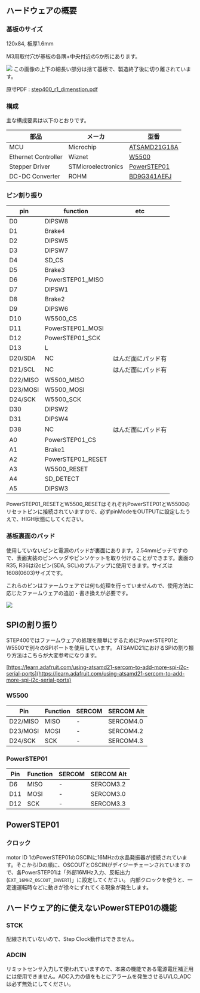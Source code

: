 ## ハードウェアの概要
### 基板のサイズ
120x84, 板厚1.6mm

M3用取付穴が基板の各隅+中央付近の5か所にあります。

![](https://ponoor.com/cms/wp-content/uploads/2020/08/step400-dimension-800x661.png)
この画像の上下の細長い部分は捨て基板で、製造終了後に切り離されています。

原寸PDF : [step400_r1_dimenstion.pdf](https://ponoor.com/cms/wp-content/uploads/2020/08/step400_r1_dimenstion.pdf "step400_r1_dimenstion")

### 構成

主な構成要素は以下のとおりです。

| 部品 | メーカ | 型番 |
|--------|-----------|--------|
| MCU | Microchip | [ATSAMD21G18A](https://www.microchip.com/wwwproducts/en/ATsamd21g18) |
| Ethernet Controller | Wiznet | [W5500](https://www.wiznet.io/product-item/w5500/) |
| Stepper Driver | STMicroelectronics | [PowerSTEP01](https://www.st.com/ja/motor-drivers/powerstep01.html) |
| DC-DC Converter | ROHM | [BD9G341AEFJ](https://www.rohm.co.jp/products/power-management/switching-regulators/integrated-fet/buck-converters-nonsynchronous/bd9g341aefj-product) |

### ピン割り振り

| pin | function | etc |
|-----|----------|-----|
| D0 | DIPSW8 |  |
| D1 | Brake4 |  |
| D2 | DIPSW5 |  |
| D3 | DIPSW7 |  |
| D4 | SD_CS |  |
| D5 | Brake3 |  |
| D6 | PowerSTEP01_MISO |  |
| D7 | DIPSW1 |  |
| D8 | Brake2 |  |
| D9 | DIPSW6 |  |
| D10 | W5500_CS |  |
| D11 | PowerSTEP01_MOSI |  |
| D12 | PowerSTEP01_SCK |  |
| D13 | L |  |
| D20/SDA | NC | はんだ面にパッド有 |
| D21/SCL | NC | はんだ面にパッド有 |
| D22/MISO | W5500_MISO |  |
| D23/MOSI | W5500_MOSI |  |
| D24/SCK | W5500_SCK |  |
| D30 | DIPSW2 |  |
| D31 | DIPSW4 |  |
| D38 | NC | はんだ面にパッド有 |
| A0 | PowerSTEP01_CS |  |
| A1 | Brake1 |  |
| A2 | PowerSTEP01_RESET |  |
| A3 | W5500_RESET |  |
| A4 | SD_DETECT |  |
| A5 | DIPSW3 |  |

PowerSTEP01_RESETとW5500_RESETはそれぞれPowerSTEP01とW5500のリセットピンに接続されていますので、必ずpinModeをOUTPUTに設定したうえで、HIGH状態にしてください。

### 基板裏面のパッド
使用していないピンと電源のパッドが裏面にあります。2.54mmピッチですので、表面実装のピンヘッダやピンソケットを取り付けることができます。裏面のR35, R36はi2cピン(SDA, SCL)のプルアップに使用できます。サイズは1608(0603)サイズです。

これらのピンはファームウェアでは何も処理を行っていませんので、使用方法に応じたファームウェアの追加・書き換えが必要です。

![](https://ponoor.com/cms/wp-content/uploads/2020/08/step400-pads-800x533.jpg)

## SPIの割り振り
STEP400ではファームウェアの処理を簡単にするためにPowerSTEP01とW5500で別々のSPIポートを使用しています。
ATSAMD21におけるSPIの割り振り方法はこちらが大変参考になります。

[https://learn.adafruit.com/using-atsamd21-sercom-to-add-more-spi-i2c-serial-ports](https://learn.adafruit.com/using-atsamd21-sercom-to-add-more-spi-i2c-serial-ports)

### W5500

| Pin | Function | SERCOM | SERCOM Alt |
|-----|----------|--------|------------|
| D22/MISO | MISO | - | SERCOM4.0 |
| D23/MOSI | MOSI | - | SERCOM4.2 |
| D24/SCK | SCK | - | SERCOM4.3 |

### PowerSTEP01

| Pin | Function | SERCOM | SERCOM Alt |
|-----|----------|--------|------------|
| D6 | MISO | - | SERCOM3.2 |
| D11 | MOSI | - | SERCOM3.0 |
| D12 | SCK | - | SERCOM3.3 |

## PowerSTEP01

### クロック

motor ID 1のPowerSTEP01のOSCINに16MHzの水晶発振器が接続されています。そこからIDの順に、OSCOUTとOSCINがデイジーチェーンされていますので、各PowerSTEP01は「外部16MHz入力、反転出力(`EXT_16MHZ_OSCOUT_INVERT`)」に設定してください。 内部クロックを使うと、一定速運転時などに動きが徐々にずれてくる現象が発生します。

## ハードウェア的に使えないPowerSTEP01の機能

### STCK

配線されていないので、Step Clock動作はできません。

### ADCIN

リミットセンサ入力して使われていますので、本来の機能である電源電圧補正用には使用できません。ADC入力の値をもとにアラームを発生させるUVLO_ADCは必ず無効にしてください。